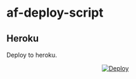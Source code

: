 # af-deploy-script

<!-- ## Railway

[![Deploy on Railway](https://railway.app/button.svg)](https://railway.app/new/template?template=)
<br> -->

## Heroku

Deploy to heroku.
<p align="center">
<a href="https://heroku.com/deploy?template=https://github.com/Lukhmantanahhh/af-deploy-script">
  <img src="https://www.herokucdn.com/deploy/button.svg" alt="Deploy">
</a>
</p>

